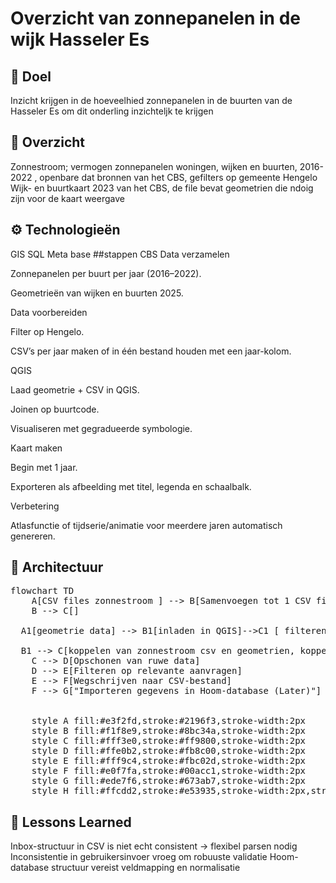 
#  Overzicht van zonnepanelen in de wijk Hasseler Es

## 🔧 Doel
Inzicht krijgen in de hoeveelhied zonnepanelen in de buurten van de Hasseler Es om dit onderling inzichteljk te krijgen
## 📁 Overzicht
Zonnestroom; vermogen zonnepanelen woningen, wijken en buurten, 2016-2022 , openbare dat bronnen van het CBS, gefilters op gemeente Hengelo
Wijk- en buurtkaart 2023 van het CBS, de file bevat geometrien die ndoig zijn voor de kaart weergave

## ⚙️ Technologieën
GIS
SQL
Meta base
##stappen
CBS Data verzamelen

Zonnepanelen per buurt per jaar (2016–2022).

Geometrieën van wijken en buurten 2025.

Data voorbereiden

Filter op Hengelo.

CSV’s per jaar maken of in één bestand houden met een jaar-kolom.

QGIS

Laad geometrie + CSV in QGIS.

Joinen op buurtcode.

Visualiseren met gegradueerde symbologie.

Kaart maken

Begin met 1 jaar.

Exporteren als afbeelding met titel, legenda en schaalbalk.

Verbetering

Atlasfunctie of tijdserie/animatie voor meerdere jaren automatisch genereren.

## 📐 Architectuur
<pre class="mermaid">
flowchart TD
    A[CSV files zonnestroom ] --> B[Samenvoegen tot 1 CSV file]
    B --> C[]

  A1[geometrie data] --> B1[inladen in QGIS]-->C1 [ filteren op buurten in onze wijk]
  
  B1 --> C[koppelen van zonnestroom csv en geometrien, koppelen op buurt code
    C --> D[Opschonen van ruwe data]
    D --> E[Filteren op relevante aanvragen]
    E --> F[Wegschrijven naar CSV-bestand]
    F --> G["Importeren gegevens in Hoom-database (Later)"]
  

    style A fill:#e3f2fd,stroke:#2196f3,stroke-width:2px
    style B fill:#f1f8e9,stroke:#8bc34a,stroke-width:2px
    style C fill:#fff3e0,stroke:#ff9800,stroke-width:2px
    style D fill:#ffe0b2,stroke:#fb8c00,stroke-width:2px
    style E fill:#fff9c4,stroke:#fbc02d,stroke-width:2px
    style F fill:#e0f7fa,stroke:#00acc1,stroke-width:2px
    style G fill:#ede7f6,stroke:#673ab7,stroke-width:2px
    style H fill:#ffcdd2,stroke:#e53935,stroke-width:2px,stroke-dasharray: 5 5
</pre>

## 🚩 Lessons Learned
Inbox-structuur in CSV is niet echt consistent → flexibel parsen nodig
Inconsistentie in gebruikersinvoer vroeg om robuuste validatie
Hoom-database structuur vereist veldmapping en normalisatie
<!-- ##📌 Status
✅ Proof-of-concept geïmplementeerd en gebruikt voor meer dan 100 aanvragen
🛠️ Klaar om uit te breiden naar webhook- of formulierautomatisering -->
<script type="module">
	import mermaid from 'https://cdn.jsdelivr.net/npm/mermaid@10/dist/mermaid.esm.min.mjs';
	mermaid.initialize({
		startOnLoad: true
	});
</script>

